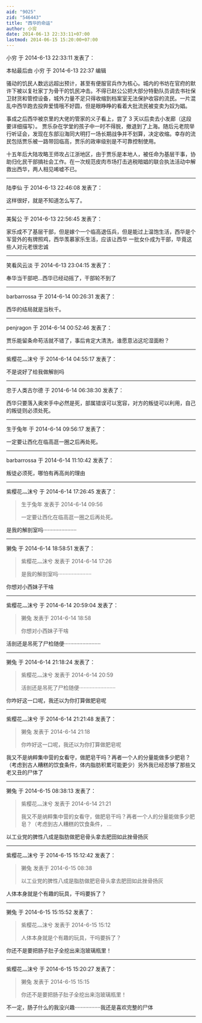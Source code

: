 ```yaml
---
aid: "9025"
zid: "546443"
title: "西华的命运"
author: 小穷
date: 2014-06-13 22:33:11+07:00
lastmod: 2014-06-15 15:20:00+07:00
---
```


小穷 于 2014-6-13 22:33:11 发表了：

本帖最后由 小穷 于 2014-6-13 22:37 编辑

骚动的饥民人数远远超出预计，甚至有便服官兵作为核心。城内的书坊在官府的默许下被以复社家丁为骨干的饥民冲击。不得已赵公公把大部分特勤队员调去书社保卫财货和管控设备，城外力量不足只得收缩到档案室无法保护收容的流民。一片混乱中西华跑去投奔爱情哦不好圆，但是眼睁睁的看着大批流民被变卖为奴为娼。

事成之后西华被京里的大佬的管家的义子看上，尝了 3 天以后卖去小发廊（这段要详细描写）。 贾乐杂在学堂的孩子中一时不得脱，撤退到了上海。随后元老院举行听证会，发现在东部沿海同大明打一场长期战争并不划算，决定收缩。幸存的流民包括贾乐被一路带回临高，贾乐的政审级别是不可靠控制使用。

十五年后大陆攻略王师攻占江浙地区，由于贾乐是本地人，被任命为基层干事，协助归化民干部搞社会工作。在一次规范皮肉市场打击逃税暗娼的联合执法活动中解救出西华，两人相见唏嘘不已。

---

陆李仙 于 2014-6-13 22:46:08 发表了：

这样很好，就是不知道怎么写了。

---

美髯公 于 2014-6-13 22:56:45 发表了：

家乐成不了基层干部，但是嫁个一个临高退伍兵，但是能过上温饱生活，西华是个军营外的有牌照鸡，西华羡慕家乐生活，应该让西华 一批女仆成为干部，毕竟这些人对元老很忠诚

---

笑看风云淡 于 2014-6-13 23:04:15 发表了：

奉华当干部吧...西华已经动摇了，干部轮不到了

---

barbarrossa 于 2014-6-14 00:26:31 发表了：

西华的结局就是当秋千。

---

penjragon 于 2014-6-14 00:52:46 发表了：

贾乐能留条命苟活就不错了，事后肯定大清洗，谁愿意沾这坨湿面粉？

---

紫樱花灬沫兮 于 2014-6-14 04:55:17 发表了：

不是说好了给我做解剖吗

---

忠于人类古尔德 于 2014-6-14 06:38:30 发表了：

西华只要落入奥宋手中必然是死，部属错误可以宽容，对方的叛徒可以利用，自己的叛徒则必须处死。

---

生于兔年 于 2014-6-14 09:56:17 发表了：

一定要让西化在临高逛一圈之后再处死。

---

barbarrossa 于 2014-6-14 11:10:42 发表了：

叛徒必须死，哪怕有再高尚的理由

---

紫樱花灬沫兮 于 2014-6-14 17:26:45 发表了：

> 生于兔年 发表于 2014-6-14 09:56
>
> 一定要让西化在临高逛一圈之后再处死。

是我的解剖室吗······················

---

獭兔 于 2014-6-14 18:58:51 发表了：

> 紫樱花灬沫兮 发表于 2014-6-14 17:26
>
> 是我的解剖室吗······················

你想对小西妹子干啥

---

紫樱花灬沫兮 于 2014-6-14 20:59:04 发表了：

> 獭兔 发表于 2014-6-14 18:58
>
> 你想对小西妹子干啥

活剖还是吊死了尸检随便························

---

獭兔 于 2014-6-14 21:18:24 发表了：

> 紫樱花灬沫兮 发表于 2014-6-14 20:59
>
> 活剖还是吊死了尸检随便························

你咋好这一口呢，我还以为你打算做肥皂呢

---

紫樱花灬沫兮 于 2014-6-14 21:21:48 发表了：

> 獭兔 发表于 2014-6-14 21:18
>
> 你咋好这一口呢，我还以为你打算做肥皂呢

我又不是纳粹集中营的女看守，做肥皂干吗？再者一个人的分量能做多少肥皂？（考虑到古人糟糕的饮食条件，体内脂肪积累可能更少）另外我已经忍够了那些又老又丑的尸体了

---

獭兔 于 2014-6-15 08:38:13 发表了：

> 紫樱花灬沫兮 发表于 2014-6-14 21:21
>
> 我又不是纳粹集中营的女看守，做肥皂干吗？再者一个人的分量能做多少肥皂？（考虑到古人糟糕的饮食条件， ...

以工业党的脾性八成是脂肪做肥皂骨头拿去肥田如此挫骨扬灰

---

紫樱花灬沫兮 于 2014-6-15 15:12:42 发表了：

> 獭兔 发表于 2014-6-15 08:38
>
> 以工业党的脾性八成是脂肪做肥皂骨头拿去肥田如此挫骨扬灰

人体本身就是个有趣的玩具，干吗要拆了？

---

獭兔 于 2014-6-15 15:15:52 发表了：

> 紫樱花灬沫兮 发表于 2014-6-15 15:12
>
> 人体本身就是个有趣的玩具，干吗要拆了？

你还不是要把肠子肚子全挖出来泡玻璃瓶里！

---

紫樱花灬沫兮 于 2014-6-15 15:20:27 发表了：

> 獭兔 发表于 2014-6-15 15:15
>
> 你还不是要把肠子肚子全挖出来泡玻璃瓶里！

不一定，肠子什么的我没兴趣·················我还是喜欢完整的尸体

---
